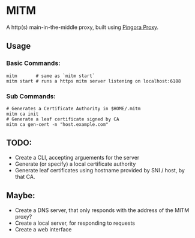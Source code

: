 # MITM 

A http(s) main-in-the-middle proxy, built using [Pingora Proxy](https://docs.rs/pingora). 

## Usage

### Basic Commands:

```
mitm       # same as `mitm start`
mitm start # runs a https mitm server listening on localhost:6188
```

### Sub Commands:

```
# Generates a Certificate Authority in $HOME/.mitm
mitm ca init
# Generate a leaf certificate signed by CA 
mitm ca gen-cert -n "host.example.com" 
```


## TODO:
* Create a CLI, accepting arguements for the server
* Generate (or specify) a local certificate authority
* Generate leaf certificates using hostname provided by SNI / host, by that CA. 

## Maybe:
* Create a DNS server, that only responds with the address of the MITM proxy? 
* Create a local server, for responding to requests
* Create a web interface
